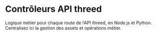 # Contrôleurs API threed
Logique métier pour chaque route de l’API threed, en Node.js et Python. Centralisez ici la gestion des assets et opérations métier.
